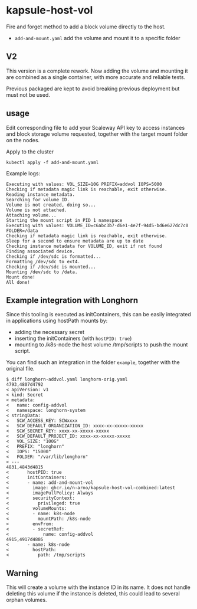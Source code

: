 kapsule-host-vol
================

Fire and forget method to add a block volume directly to the host.

- `add-and-mount.yaml` add the volume and mount it to a specific folder

V2
--

This version is a complete rework. Now adding the volume and mounting it are combined as a single container, with more accurate and reliable tests.

Previous packaged are kept to avoid breaking previous deployment but must not be used.


usage
-----

Edit corresponding file to add your Scaleway API key to access instances and block storage volume requested, together with the target mount folder on the nodes.

Apply to the cluster

```
kubectl apply -f add-and-mount.yaml
```

Example logs:

```
Executing with values: VOL_SIZE=10G PREFIX=addvol IOPS=5000
Checking if metadata magic link is reachable, exit otherwise.
Reading instance metadata.
Searching for volume ID.
Volume is not created, doing so...
Volume is not attached.
Attaching volume...
Starting the mount script in PID 1 namespace
Executing with values: VOLUME_ID=c6abc3b7-d6e1-4e7f-94d5-bd6e627dc7c0 FOLDER=/data
Checking if metadata magic link is reachable, exit otherwise.
Sleep for a second to ensure metadata are up to date
Checking instance metadata for VOLUME_ID, exit if not found
Finding associated device.
Checking if /dev/sdc is formatted...
Formatting /dev/sdc to ext4.
Checking if /dev/sdc is mounted...
Mounting /dev/sdc to /data.
Mount done!
All done!
```

Example integration with Longhorn
---------------------------------

Since this tooling is executed as initContainers, this can be easily integrated in applications using hostPath mounts by:

- adding the necessary secret
- inserting the initContainers (with `hostPID: true`)
- mounting to /k8s-node the host volume /tmp/scripts to push the mount script.

You can find such an integration in the folder `example`, together with the original file.

```
$ diff longhorn-addvol.yaml longhorn-orig.yaml
4793,4807d4792
< apiVersion: v1
< kind: Secret
< metadata:
<   name: config-addvol
<   namespace: longhorn-system
< stringData:
<   SCW_ACCESS_KEY: SCWxxxx
<   SCW_DEFAULT_ORGANIZATION_ID: xxxx-xx-xxxxx-xxxxx
<   SCW_SECRET_KEY: xxxx-xx-xxxxx-xxxxx
<   SCW_DEFAULT_PROJECT_ID: xxxx-xx-xxxxx-xxxxx
<   VOL_SIZE: "100G"
<   PREFIX: "longhorn"
<   IOPS: "15000"
<   FOLDER: "/var/lib/longhorn"
< ---
4831,4843d4815
<       hostPID: true
<       initContainers:
<       - name: add-and-mount-vol
<         image: ghcr.io/n-arno/kapsule-host-vol-combined:latest
<         imagePullPolicy: Always
<         securityContext:
<           privileged: true
<         volumeMounts:
<         - name: k8s-node
<           mountPath: /k8s-node
<         envFrom:
<         - secretRef:
<             name: config-addvol
4915,4917d4886
<       - name: k8s-node
<         hostPath:
<           path: /tmp/scripts
```


Warning
-------

This will create a volume with the instance ID in its name. It does not handle deleting this volume if the instance is deleted, this could lead to several orphan volumes.


